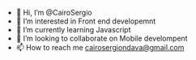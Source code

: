 - 👋 Hi, I’m @CairoSergio
- 👀 I’m interested in Front end developemnt
- 🌱 I’m currently learning Javascript
- 💞️ I’m looking to collaborate on Mobile develompent
- 📫 How to reach me cairosergiondava@gmail.com

<!---
CairoSergio/CairoSergio is a ✨ special ✨ repository because its `README.md` (this file) appears on your GitHub profile.
You can click the Preview link to take a look at your changes.
--->
